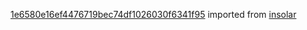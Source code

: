 [1e6580e16ef4476719bec74df1026030f6341f95](https://github.com/insolar/insolar/commit/1e6580e16ef4476719bec74df1026030f6341f95) imported from [insolar](https://github.com/insolar/insolar)
